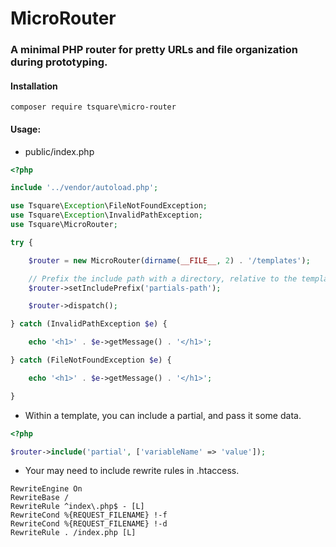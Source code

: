 # MicroRouter

### A minimal PHP router for pretty URLs and file organization during prototyping.

#### Installation

    composer require tsquare\micro-router

#### Usage:

- public/index.php

```php
<?php

include '../vendor/autoload.php';

use Tsquare\Exception\FileNotFoundException;
use Tsquare\Exception\InvalidPathException;
use Tsquare\MicroRouter;

try {

    $router = new MicroRouter(dirname(__FILE__, 2) . '/templates');

    // Prefix the include path with a directory, relative to the templates path.
    $router->setIncludePrefix('partials-path');

    $router->dispatch();

} catch (InvalidPathException $e) {

    echo '<h1>' . $e->getMessage() . '</h1>';

} catch (FileNotFoundException $e) {

    echo '<h1>' . $e->getMessage() . '</h1>';

}
```

- Within a template, you can include a partial, and pass it some data.
```php
<?php

$router->include('partial', ['variableName' => 'value']);

```

- Your may need to include rewrite rules in .htaccess.
```apacheconfig
RewriteEngine On
RewriteBase /
RewriteRule ^index\.php$ - [L]
RewriteCond %{REQUEST_FILENAME} !-f
RewriteCond %{REQUEST_FILENAME} !-d
RewriteRule . /index.php [L]
```
